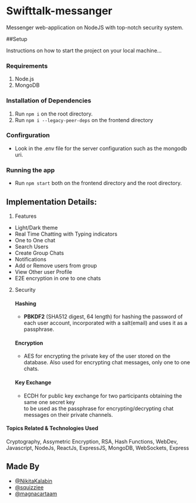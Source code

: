 # Swifttalk-messanger

Messenger web-application on NodeJS with top-notch security system.

##Setup

Instructions on how to start the project on your local machine...

### Requirements

1. Node.js
2. MongoDB

### Installation of Dependencies

1. Run `npm i` on the root directory.
2. Run `npm i --legacy-peer-deps` on the frontend directory

### Confirguration

- Look in the .env file for the server configuration such as the mongodb uri.

### Running the app

- Run `npm start` both on the frontend directory and the root directory.

## Implementation Details:

1.  Features

   - Light/Dark theme
   - Real Time Chatting with Typing indicators
   - One to One chat
   - Search Users
   - Create Group Chats
   - Notifications
   - Add or Remove users from group
   - View Other user Profile
   - E2E encryption in one to one chats  

2. Security

   #### Hashing
   - **PBKDF2** (SHA512 digest, 64 length) for hashing the password of each user account, incorporated with a salt(email) and uses it as a passphrase.

   #### Encryption
   - AES for encrypting the private key of the user stored on the database. Also used for encrypting chat messages, only one to one chats.
   
   #### Key Exchange
   - ECDH for public key exchange for two participants obtaining the same one secret key  
     to be used as the passphrase for encrypting/decrypting chat messages on their private channels.
     

 
#### Topics Related & Technologies Used

Cryptography, Assymetric Encryption, RSA, Hash Functions, WebDev, Javascript, NodeJs, ReactJs, ExpressJS, MongoDB, WebSockets, Express

## Made By 

- [@NikitaKalabin](https://github.com/NikitaKalabin)
- [@squizziee](https://github.com/squizziee)
- [@magnacartaam](https://github.com/magnacartaam)
